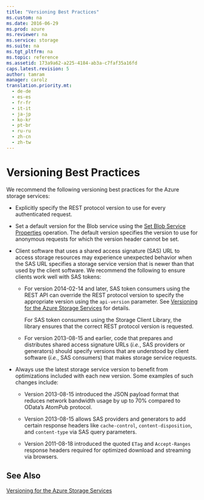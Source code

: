 ```yaml
---
title: "Versioning Best Practices"
ms.custom: na
ms.date: 2016-06-29
ms.prod: azure
ms.reviewer: na
ms.service: storage
ms.suite: na
ms.tgt_pltfrm: na
ms.topic: reference
ms.assetid: 173a9a62-a225-4184-ab3a-c7faf35a16fd
caps.latest.revision: 5
author: tamram
manager: carolz
translation.priority.mt: 
  - de-de
  - es-es
  - fr-fr
  - it-it
  - ja-jp
  - ko-kr
  - pt-br
  - ru-ru
  - zh-cn
  - zh-tw
---
```

# Versioning Best Practices
We recommend the following versioning best practices for the Azure storage services:  
  
-   Explicitly specify the REST protocol version to use for every authenticated request.  
  
-   Set a default version for the Blob service using the [Set Blob Service Properties](../rest-conceptual/Set-Blob-Service-Properties.md) operation. The default version specifies the version to use for anonymous requests for which the version header cannot be set.  
  
-   Client software that uses a shared access signature (SAS) URL to access storage resources may experience unexpected behavior when the SAS URL specifies a storage service version that is newer than that used by the client software. We recommend the following to ensure clients work well with SAS tokens:  
  
    -   For version 2014-02-14 and later, SAS token consumers using the REST API can override the REST protocol version to specify the appropriate version using the `api-version` parameter. See [Versioning for the Azure Storage Services](../rest-conceptual/Versioning-for-the-Azure-Storage-Services.md) for details.  
  
         For SAS token consumers using the Storage Client Library, the library ensures that the correct REST protocol version is requested.  
  
    -   For version 2013-08-15 and earlier, code that prepares and distributes shared access signature URLs (*i.e.*, SAS providers or generators) should specify versions that are understood by client software (*i.e.*, SAS consumers) that makes storage service requests.  
  
-   Always use the latest storage service version to benefit from optimizations included with each new version. Some examples of such changes include:  
  
    -   Version 2013-08-15 introduced the JSON payload format that reduces network bandwidth usage by up to 70% compared to OData’s AtomPub protocol.  
  
    -   Version 2013-08-15 allows SAS providers and generators to add certain response headers like `cache-control`, `content-disposition`, and `content-type` via SAS query parameters.  
  
    -   Version 2011-08-18 introduced the quoted `ETag` and `Accept-Ranges` response headers required for optimized download and streaming via browsers.  
  
## See Also  
 [Versioning for the Azure Storage Services](../rest-conceptual/Versioning-for-the-Azure-Storage-Services.md)